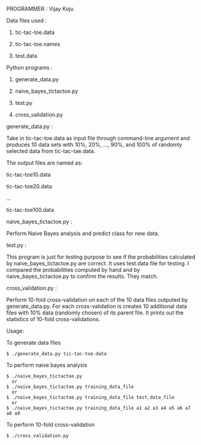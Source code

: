 PROGRAMMER : Vijay Koju

Data files used : 

1) tic-tac-toe.data

2) tic-tac-toe.names

3) test.data

Python programs : 

1) generate_data.py

2) naive_bayes_tictactoe.py

3) test.py
								
4) cross_validation.py

generate_data.py :

Take in tic-tac-toe.data as input file through command-line argument and produces 10 data sets with 10%, 20%, ..., 90%, and 100% of randomly selected data from tic-tac-tae.data.

The output files are named as:

tic-tac-toe10.data

tic-tac-toe20.data

...

tic-tac-toe100.data

naive_bayes_tictactoe.py :

Perform Naive Bayes analysis and predict class for new data.

test.py :

This program is just for testing purpose to see if the probabilities calculated by naive_bayes_tictactoe.py are correct. It uses test.data file for testing. I compared the probabilities computed by hand and by naive_bayes_tictactoe.py to confirm the results. They match.

cross_validation.py :

Perform 10-fold cross-validation on each of the 10 data files outputed by generate_data.py. For each cross-validation is creates 10 additional data files with 10% data (randomly chosen) of its parent file. It prints out the statistics of 10-fold cross-validations.

Usage:

To generate data files

	$ ./generate_data.py tic-tac-toe.data

To perform naive bayes analysis

	$ ./naive_bayes_tictactoe.py
      or
	$ ./naive_bayes_tictactoe.py training_data_file
      or
	$ ./naive_bayes_tictactoe.py training_data_file test_data_file
      or
	$ ./naive_bayes_tictactoe.py training_data_file a1 a2 a3 a4 a5 a6 a7 a8 a9

To perform 10-fold cross-validation

	$ ./cross_validation.py
